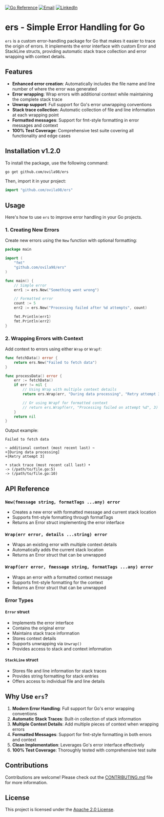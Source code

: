 [![Go Reference](https://pkg.go.dev/badge/github.com/ovila98/ers.svg)](https://pkg.go.dev/github.com/ovila98/ers)
[![Email](https://img.shields.io/badge/contact-ovila.acolatse.dev@gmail.com-blue)](mailto:ovila.acolatse.dev@gmail.com)
[![LinkedIn](https://img.shields.io/badge/LinkedIn-Ovila_Acolatse-blue?style=flat&logo=linkedin)](https://www.linkedin.com/in/ovila-acolatse/)

# ers - Simple Error Handling for Go

`ers` is a custom error-handling package for Go that makes it easier to trace the origin of errors. It implements the error interface with custom Error and StackLine structs, providing automatic stack trace collection and error wrapping with context details.

## Features

- **Enhanced error creation**: Automatically includes the file name and line number of where the error was generated
- **Error wrapping**: Wrap errors with additional context while maintaining the complete stack trace
- **Unwrap support**: Full support for Go's error unwrapping conventions
- **Stack trace collection**: Automatic collection of file and line information at each wrapping point
- **Formatted messages**: Support for fmt-style formatting in error messages and context
- **100% Test Coverage**: Comprehensive test suite covering all functionality and edge cases

## Installation v1.2.0

To install the package, use the following command:

```bash
go get github.com/ovila98/ers
```

Then, import it in your project:

```go
import "github.com/ovila98/ers"
```

## Usage

Here's how to use `ers` to improve error handling in your Go projects.

### 1. Creating New Errors

Create new errors using the `New` function with optional formatting:

```go
package main

import (
    "fmt"
    "github.com/ovila98/ers"
)

func main() {
    // Simple error
    err1 := ers.New("Something went wrong")

    // Formatted error
    count := 5
    err2 := ers.New("Processing failed after %d attempts", count)

    fmt.Println(err1)
    fmt.Println(err2)
}
```

### 2. Wrapping Errors with Context

Add context to errors using either `Wrap` or `Wrapf`:

```go
func fetchData() error {
    return ers.New("Failed to fetch data")
}

func processData() error {
    err := fetchData()
    if err != nil {
        // Using Wrap with multiple context details
        return ers.Wrap(err, "During data processing", "Retry attempt 3")

        // Or using Wrapf for formatted context
        // return ers.Wrapf(err, "Processing failed on attempt %d", 3)
    }
    return nil
}
```

Output example:

```
Failed to fetch data

~ additional context (most recent last) ~
+[During data processing]
+[Retry attempt 3]

• stack trace (most recent call last) •
-> (/path/to/file.go:5)
-> (/path/to/file.go:10)
```

## API Reference

### `New(fmessage string, formatTags ...any) error`

- Creates a new error with formatted message and current stack location
- Supports fmt-style formatting through formatTags
- Returns an Error struct implementing the error interface

### `Wrap(err error, details ...string) error`

- Wraps an existing error with multiple context details
- Automatically adds the current stack location
- Returns an Error struct that can be unwrapped

### `Wrapf(err error, fmessage string, formatTags ...any) error`

- Wraps an error with a formatted context message
- Supports fmt-style formatting for the context
- Returns an Error struct that can be unwrapped

### Error Types

#### `Error` struct

- Implements the error interface
- Contains the original error
- Maintains stack trace information
- Stores context details
- Supports unwrapping via `Unwrap()`
- Provides access to stack and context information

#### `StackLine` struct

- Stores file and line information for stack traces
- Provides string formatting for stack entries
- Offers access to individual file and line details

## Why Use `ers`?

1. **Modern Error Handling**: Full support for Go's error wrapping conventions
2. **Automatic Stack Traces**: Built-in collection of stack information
3. **Multiple Context Details**: Add multiple pieces of context when wrapping errors
4. **Formatted Messages**: Support for fmt-style formatting in both errors and context
5. **Clean Implementation**: Leverages Go's error interface effectively
6. **100% Test Coverage**: Thoroughly tested with comprehensive test suite

## Contributions

Contributions are welcome! Please check out the [CONTRIBUTING.md](CONTRIBUTING.md) file for more information.

## License

This project is licensed under the [Apache 2.0 License](LICENSE).
